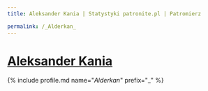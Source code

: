 ```yaml
---
title: Aleksander Kania | Statystyki patronite.pl | Patromierz

permalink: /_Alderkan_
---
```


# [Aleksander Kania](https://patronite.pl/_Alderkan_)

{% include profile.md name="_Alderkan_" prefix="_" %}

